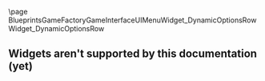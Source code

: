 \page BlueprintsGameFactoryGameInterfaceUIMenuWidget_DynamicOptionsRow Widget_DynamicOptionsRow
## Widgets aren't supported by this documentation (yet)
